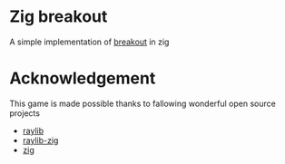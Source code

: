 # Zig breakout
A simple implementation of [breakout](https://en.wikipedia.org/wiki/Breakout_(video_game)) in zig

# Acknowledgement
This game is made possible thanks to fallowing wonderful open source projects

- [raylib](https://github.com/raysan5/raylib)
- [raylib-zig](https://github.com/Not-Nik/raylib-zig)
- [zig](https://github.com/ziglang/zig)
